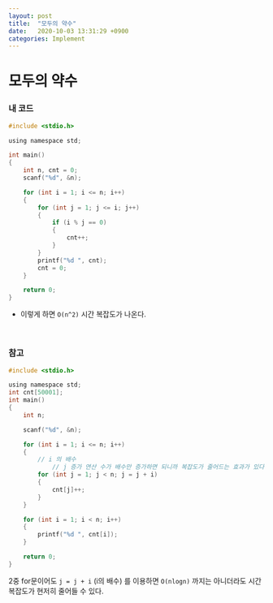 ```yaml
---
layout: post
title:  "모두의 약수"
date:   2020-10-03 13:31:29 +0900
categories: Implement
---
```

# 모두의 약수

### 내 코드 

```c
#include <stdio.h>

using namespace std;

int main()
{
    int n, cnt = 0;
    scanf("%d", &n);

    for (int i = 1; i <= n; i++)
    {
        for (int j = 1; j <= i; j++)
        {
            if (i % j == 0)
            {
                cnt++;
            }
        }
        printf("%d ", cnt);
        cnt = 0;
    }

    return 0;
}
```

- 이렇게 하면 `O(n^2)` 시간 복잡도가 나온다.



<br/> 

### 참고

```c
#include <stdio.h>

using namespace std;
int cnt[50001];
int main()
{
    int n;

    scanf("%d", &n);

    for (int i = 1; i <= n; i++)
    {
        // i 의 배수
            // j 증가 연산 수가 배수만 증가하면 되니까 복잡도가 줄어드는 효과가 있다.
        for (int j = 1; j < n; j = j + i)
        {
            cnt[j]++;
        }
    }

    for (int i = 1; i < n; i++)
    {
        printf("%d ", cnt[i]);
    }

    return 0;
}
```

2중 for문이어도 `j = j + i` (i의 배수) 를 이용하면 `O(nlogn)` 까지는 아니더라도  시간복잡도가 현저히 줄어들 수 있다.